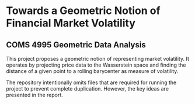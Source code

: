 # Towards a Geometric Notion of Financial Market Volatility
## COMS 4995 Geometric Data Analysis
This project proposes a geometric notion of representing market volatility. It operates by projecting price data to the Wasserstein space and finding the distance of a given point to a rolling barycenter as measure of volatility.

The repository intentionally omits files that are required for running the project to prevent complete duplication. However, the key ideas are presented in the report.
